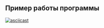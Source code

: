 ## Пример работы программы

[![asciicast](https://asciinema.org/a/sdf0WzbtiGuQVsiXHOHxWztIr.svg)](https://asciinema.org/a/sdf0WzbtiGuQVsiXHOHxWztIr)
